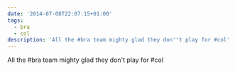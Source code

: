 ```yaml
---
date: '2014-07-08T22:07:15+01:00'
tags:
  - bra
  - col
description: 'All the #bra team mighty glad they don''t play for #col'
---
```

All the #bra team mighty glad they don't play for #col
